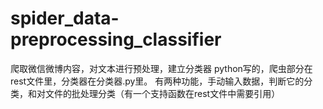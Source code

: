 # spider_data-preprocessing_classifier
爬取微信微博内容，对文本进行预处理，建立分类器
python写的，爬虫部分在rest文件里，分类器在分类器.py里。
有两种功能，手动输入数据，判断它的分类，和对文件的批处理分类（有一个支持函数在rest文件中需要引用）
